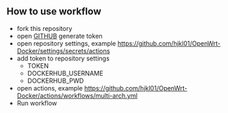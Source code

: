 ## How to use workflow

- fork this repository
- open [GITHUB](https://github.com/settings/tokens) generate token
- open repository settings, example https://github.com/hjkl01/OpenWrt-Docker/settings/secrets/actions
- add token to repository settings
  - TOKEN
  - DOCKERHUB_USERNAME
  - DOCKERHUB_PWD
- open actions, example https://github.com/hjkl01/OpenWrt-Docker/actions/workflows/multi-arch.yml
- Run workflow
